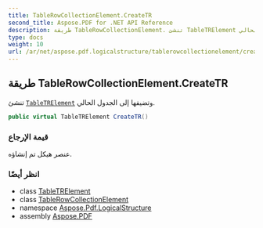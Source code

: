 ```yaml
---
title: TableRowCollectionElement.CreateTR
second_title: Aspose.PDF for .NET API Reference
description: طريقة TableRowCollectionElement. تنشئ TableTRElement وتضيفها إلى الجدول الحالي
type: docs
weight: 10
url: /ar/net/aspose.pdf.logicalstructure/tablerowcollectionelement/createtr/
---
```

## طريقة TableRowCollectionElement.CreateTR

تنشئ [`TableTRElement`](../../tabletrelement/) وتضيفها إلى الجدول الحالي.

```csharp
public virtual TableTRElement CreateTR()
```

### قيمة الإرجاع

عنصر هيكل تم إنشاؤه.

### انظر أيضًا

* class [TableTRElement](../../tabletrelement/)
* class [TableRowCollectionElement](../)
* namespace [Aspose.Pdf.LogicalStructure](../../../aspose.pdf.logicalstructure/)
* assembly [Aspose.PDF](../../../)